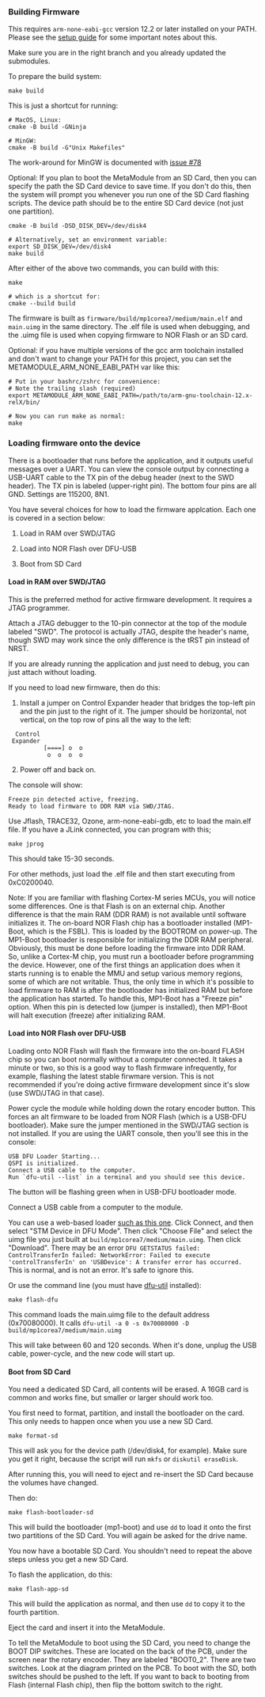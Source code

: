 
### Building Firmware

This requires `arm-none-eabi-gcc` version 12.2 or later installed on your PATH. Please see the [setup guide](../Setup.md) for some important notes about this.

Make sure you are in the right branch and you already updated the submodules.

To prepare the build system:

```
make build
```

This is just a shortcut for running:

```
# MacOS, Linux:
cmake -B build -GNinja

# MinGW:
cmake -B build -G"Unix Makefiles"
```

The work-around for MinGW is documented with [issue #78](https://github.com/4ms/metamodule/issues/78)

Optional: If you plan to boot the MetaModule from an SD Card, then you can specify the
path the SD Card device to save time. If you don't do this, then the system
will prompt you whenever you run one of the SD Card flashing scripts.
The device path should be to the entire SD Card device (not just one partition).

```
cmake -B build -DSD_DISK_DEV=/dev/disk4

# Alternatively, set an environment variable:
export SD_DISK_DEV=/dev/disk4
make build
```

After either of the above two commands, you can build with this:

```
make

# which is a shortcut for:
cmake --build build
```

The firmware is built as `firmware/build/mp1corea7/medium/main.elf` and `main.uimg` 
in the same directory. The .elf file is used when debugging, and the .uimg file
is used when copying firmware to NOR Flash or an SD card.

Optional: if you have multiple versions of the gcc arm toolchain installed and don't want to 
change your PATH for this project, you can set the METAMODULE_ARM_NONE_EABI_PATH var like this:

```
# Put in your bashrc/zshrc for convenience:
# Note the trailing slash (required)
export METAMODULE_ARM_NONE_EABI_PATH=/path/to/arm-gnu-toolchain-12.x-relX/bin/

# Now you can run make as normal:
make 
```

### Loading firmware onto the device

There is a bootloader that runs before the application, and it outputs useful
messages over a UART. You can view the console output by connecting a USB-UART
cable to the TX pin of the debug header (next to the SWD header). The TX pin is
labeled (upper-right pin). The bottom four pins are all GND. Settings are
115200, 8N1.

You have several choices for how to load the firmware applcation. Each one is covered 
in a section below:

1) Load in RAM over SWD/JTAG

2) Load into NOR Flash over DFU-USB

3) Boot from SD Card


#### Load in RAM over SWD/JTAG

This is the preferred method for active firmware development. It requires a JTAG programmer.

Attach a JTAG debugger to the 10-pin connector at the top of the module labeled "SWD". The protocol is actually JTAG, despite the header's name, 
though SWD may work since the only difference is the tRST pin instead of NRST.

If you are already running the application and just need to debug, you can just attach without loading.

If you need to load new firmware, then do this:

1) Install a jumper on Control Expander header that bridges the top-left pin and the pin just to the right of it.
The jumper should be horizontal, not vertical, on the top row of pins all the way to the left:

```
  Control
 Expander
          [====] o  o 
           o  o  o  o
```

2) Power off and back on. 

The console will show:

```
Freeze pin detected active, freezing.
Ready to load firmware to DDR RAM via SWD/JTAG.
```

Use Jflash, TRACE32, Ozone, arm-none-eabi-gdb, etc to load the main.elf file.
If you have a JLink connected, you can program with this;

```
make jprog
```

This should take 15-30 seconds.

For other methods, just load the .elf file and then start executing from 0xC0200040.

Note: If you are familiar with flashing Cortex-M series MCUs, you will notice
some differences. One is that Flash is on an external chip. Another difference is
that the main RAM (DDR RAM) is not available until software initializes it. The
on-board NOR Flash chip has a bootloader installed (MP1-Boot, which is the
FSBL). This is loaded by the BOOTROM on power-up. The MP1-Boot bootloader is
responsible for initializing the DDR RAM peripheral. Obviously, this must be
done before loading the firmware into DDR RAM. So, unlike a Cortex-M chip, you
must run a bootloader before programming the device. However, one of the first
things an application does when it starts running is to enable the MMU and
setup various memory regions, some of which are not writable. Thus, the only
time in which it's possible to load firmware to RAM is after the bootloader has
initialized RAM but before the application has started. To handle this,
MP1-Boot has a "Freeze pin" option. When this pin is detected low (jumper is
installed), then MP1-Boot will halt execution (freeze) after initializing RAM.
 
#### Load into NOR Flash over DFU-USB

Loading onto NOR Flash will flash the firmware into the on-board FLASH chip so
you can boot normally without a computer connected. It takes a minute or two,
so this is a good way to flash firmware infrequently, for example, flashing the
latest stable firwmare version. This is not recommended if you're doing active
firmware development since it's slow (use SWD/JTAG in that case).

Power cycle the module while holding down the rotary encoder button. This
forces an alt firmware to be loaded from NOR Flash (which is a USB-DFU
bootloader). Make sure the jumper mentioned in the SWD/JTAG section is not installed.
If you are using the UART console, then you'll see this in the console:

```
USB DFU Loader Starting...
QSPI is initialized.
Connect a USB cable to the computer.
Run `dfu-util --list` in a terminal and you should see this device.
```

The button will be flashing green when in USB-DFU bootloader mode.

Connect a USB cable from a computer to the module. 

You can use a web-based loader [such as this
one](https://devanlai.github.io/webdfu/dfu-util/). Click Connect, and then
select "STM Device in DFU Mode". Then click "Choose File" and select the uimg
file you just built at `build/mp1corea7/medium/main.uimg`. Then click
"Download". There may be an error `DFU GETSTATUS failed: ControlTransferIn
failed: NetworkError: Failed to execute 'controlTransferIn' on 'USBDevice': A
transfer error has occurred.` This is normal, and is not an error. It's safe to
ignore this.


Or use the command line (you must have [dfu-util](https://dfu-util.sourceforge.net/) installed):

```
make flash-dfu
```


This command loads the main.uimg file to the default address (0x70080000).
It calls `dfu-util -a 0 -s 0x70080000 -D build/mp1corea7/medium/main.uimg`

This will take between 60 and 120 seconds.
When it's done, unplug the USB cable, power-cycle, and the new code will start up.


#### Boot from SD Card

You need a dedicated SD Card, all contents will be erased. A 16GB card is common and works fine,
but smaller or larger should work too.

You first need to format, partition, and install the bootloader on the card. This only needs
to happen once when you use a new SD Card. 

```
make format-sd
```

This will ask you for the device path (/dev/disk4, for example). Make sure you get it right, because the
script will run `mkfs` or `diskutil eraseDisk`.

After running this, you will need to eject and re-insert the SD Card because the volumes have changed.

Then do:

```
make flash-bootloader-sd
```

This will build the bootloader (mp1-boot) and use `dd` to load it onto the first two partitions of the SD Card.
You will again be asked for the drive name.

You now have a bootable SD Card. You shouldn't need to repeat the above steps unless you get a new SD Card.

To flash the application, do this:

```
make flash-app-sd
```

This will build the application as normal, and then use `dd` to copy it to the fourth partition.

Eject the card and insert it into the MetaModule.

To tell the MetaModule to boot using the SD Card, you need to change the BOOT DIP switches.
These are located on the back of the PCB, under the screen near the rotary encoder.
They are labeled "BOOT0_2". There are two switches. Look at the diagram printed on the PCB.
To boot with the SD, both switches should be pushed to the left.
If you want to back to booting from Flash (internal Flash chip), then flip the bottom switch to the right.